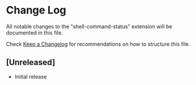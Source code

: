 # Change Log

All notable changes to the "shell-command-status" extension will be documented in this file.

Check [Keep a Changelog](http://keepachangelog.com/) for recommendations on how to structure this file.

## [Unreleased]

- Initial release